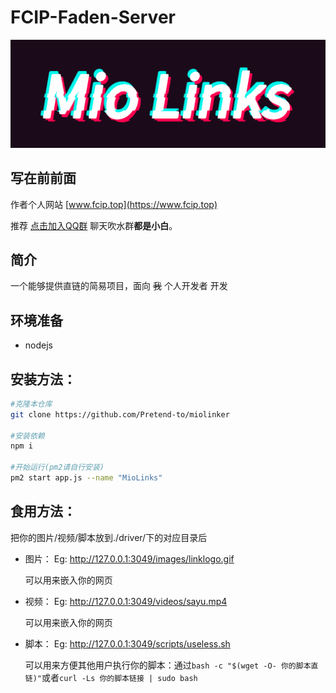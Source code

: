 # FCIP-Faden-Server

   ![Logo](./driver/images/linklogo.gif)

## 写在前前面

作者个人网站 [www.fcip.top](https://www.fcip.top)

推荐 [点击加入QQ群](http://qm.qq.com/cgi-bin/qm/qr?_wv=1027&k=BPVotGnSlCdy9AWXKSw4WlY6XjgJ2Z7O&authKey=4Obq%2FxNAuF7qL3z96uXMoV8KqxiSbtTCbEjYIer38ZW6%2F%2BERcJMTg90BhGRh2iQJ&noverify=0&group_code=798543340) 聊天吹水群**都是小白**。

## 简介
一个能够提供直链的简易项目，面向 ~~我~~ 个人开发者 开发

## 环境准备
* nodejs

## 安装方法：

```bash
#克隆本仓库
git clone https://github.com/Pretend-to/miolinker

#安装依赖
npm i 

#开始运行(pm2请自行安装)
pm2 start app.js --name "MioLinks"

```

## 食用方法：
把你的图片/视频/脚本放到./driver/下的对应目录后

- 图片：
  Eg: http://127.0.0.1:3049/images/linklogo.gif

  可以用来嵌入你的网页
- 视频：
  Eg: http://127.0.0.1:3049/videos/sayu.mp4

  可以用来嵌入你的网页
- 脚本：
  Eg: http://127.0.0.1:3049/scripts/useless.sh

  可以用来方便其他用户执行你的脚本：通过`bash -c "$(wget -O- 你的脚本直链)"`或者`curl -Ls 你的脚本链接 | sudo bash`